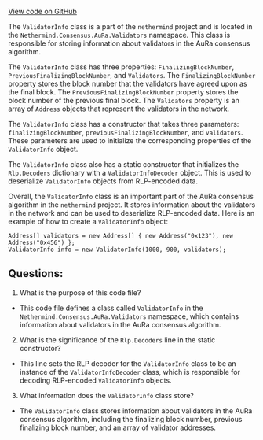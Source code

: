 [View code on GitHub](https://github.com/nethermindeth/nethermind/Nethermind.Consensus.AuRa/Validators/ValidatorInfo.cs)

The `ValidatorInfo` class is a part of the `nethermind` project and is located in the `Nethermind.Consensus.AuRa.Validators` namespace. This class is responsible for storing information about validators in the AuRa consensus algorithm. 

The `ValidatorInfo` class has three properties: `FinalizingBlockNumber`, `PreviousFinalizingBlockNumber`, and `Validators`. The `FinalizingBlockNumber` property stores the block number that the validators have agreed upon as the final block. The `PreviousFinalizingBlockNumber` property stores the block number of the previous final block. The `Validators` property is an array of `Address` objects that represent the validators in the network.

The `ValidatorInfo` class has a constructor that takes three parameters: `finalizingBlockNumber`, `previousFinalizingBlockNumber`, and `validators`. These parameters are used to initialize the corresponding properties of the `ValidatorInfo` object.

The `ValidatorInfo` class also has a static constructor that initializes the `Rlp.Decoders` dictionary with a `ValidatorInfoDecoder` object. This is used to deserialize `ValidatorInfo` objects from RLP-encoded data.

Overall, the `ValidatorInfo` class is an important part of the AuRa consensus algorithm in the `nethermind` project. It stores information about the validators in the network and can be used to deserialize RLP-encoded data. Here is an example of how to create a `ValidatorInfo` object:

```
Address[] validators = new Address[] { new Address("0x123"), new Address("0x456") };
ValidatorInfo info = new ValidatorInfo(1000, 900, validators);
```
## Questions: 
 1. What is the purpose of this code file?
- This code file defines a class called `ValidatorInfo` in the `Nethermind.Consensus.AuRa.Validators` namespace, which contains information about validators in the AuRa consensus algorithm.

2. What is the significance of the `Rlp.Decoders` line in the static constructor?
- This line sets the RLP decoder for the `ValidatorInfo` class to be an instance of the `ValidatorInfoDecoder` class, which is responsible for decoding RLP-encoded `ValidatorInfo` objects.

3. What information does the `ValidatorInfo` class store?
- The `ValidatorInfo` class stores information about validators in the AuRa consensus algorithm, including the finalizing block number, previous finalizing block number, and an array of validator addresses.